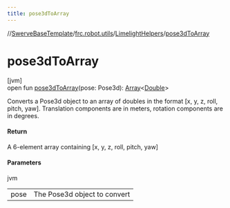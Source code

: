 ```yaml
---
title: pose3dToArray
---
```

//[SwerveBaseTemplate](../../../index.html)/[frc.robot.utils](../index.html)/[LimelightHelpers](index.html)/[pose3dToArray](pose3d-to-array.html)



# pose3dToArray



[jvm]\
open fun [pose3dToArray](pose3d-to-array.html)(pose: Pose3d): [Array](https://kotlinlang.org/api/latest/jvm/stdlib/kotlin/-array/index.html)&lt;[Double](https://kotlinlang.org/api/latest/jvm/stdlib/kotlin/-double/index.html)&gt;



Converts a Pose3d object to an array of doubles in the format [x, y, z, roll, pitch, yaw]. Translation components are in meters, rotation components are in degrees.



#### Return



A 6-element array containing [x, y, z, roll, pitch, yaw]



#### Parameters


jvm

| | |
|---|---|
| pose | The Pose3d object to convert |




